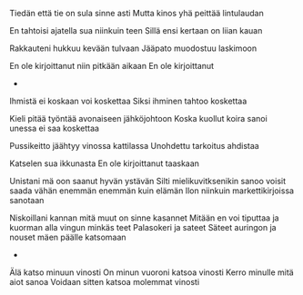 Tiedän että tie on sula sinne asti
Mutta kinos yhä peittää lintulaudan

En tahtoisi ajatella sua niinkuin teen
Sillä ensi kertaan on liian kauan

Rakkauteni hukkuu kevään tulvaan
Jääpato muodostuu laskimoon

En ole kirjoittanut niin pitkään aikaan
En ole kirjoittanut 

-

Ihmistä ei koskaan voi koskettaa 
Siksi ihminen tahtoo koskettaa

Kieli pitää työntää avonaiseen jähköjohtoon
Koska kuollut koira sanoi unessa ei saa koskettaa

Pussikeitto jäähtyy vinossa kattilassa
Unohdettu tarkoitus ahdistaa

Katselen sua ikkunasta
En ole kirjoittanut taaskaan

Unistani mä oon saanut hyvän ystävän
Silti mielikuvitksenikin sanoo voisit saada vähän enemmän
enemmän kuin elämän
Ilon niinkuin markettikirjoissa sanotaan

Niskoillani kannan mitä muut on sinne kasannet
Mitään en voi tiputtaa ja kuorman alla vingun minkäs teet
Palasokeri ja sateet
Säteet auringon ja nouset mäen päälle katsomaan

-

Älä katso minuun vinosti
On minun vuoroni katsoa vinosti
Kerro minulle mitä aiot sanoa
Voidaan sitten katsoa molemmat vinosti
